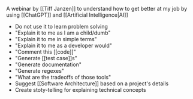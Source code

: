 A webinar by [[Tiff Janzen]] to understand how to get better at my job by using [[ChatGPT]] and [[Artificial Intelligence|AI]]

- Do not use it to learn problem solving
- "Explain it to me as I am a child/dumb"
- "Explain it to me in simple terms"
- "Explain it to me as a developer would"
- "Comment this [[code]]"
- "Generate [[test case]]s"
- "Generate documentation"
- "Generate regexes"
- "What are the tradeoffs of those tools"
- Suggest [[Software Architecture]] based on a project's details
- Create stoty-telling for explaining technical concepts